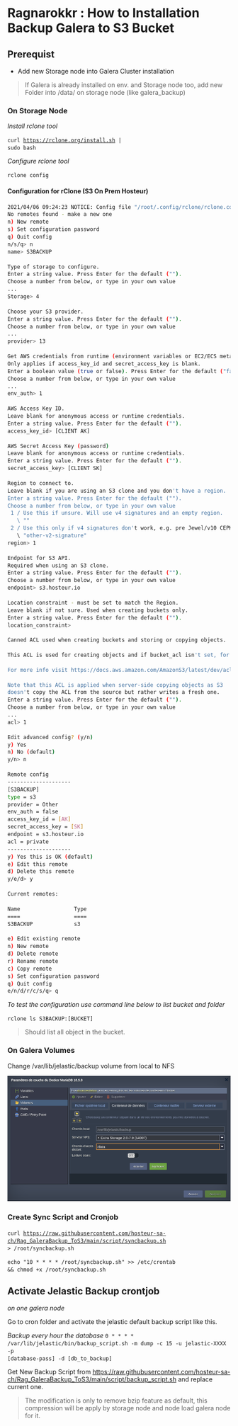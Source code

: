 # Ragnarokkr : How to Installation Backup Galera to S3 Bucket

## Prerequist

* Add new Storage node into Galera Cluster installation
>If Galera is already installed on env. and Storage node too, add new Folder into /data/ on storage node (like galera_backup)

### On Storage Node

*Install rclone tool*

<code>curl https://rclone.org/install.sh | sudo bash</code>

*Configure rclone tool*

<code>rclone config</code>

#### Configuration for rClone (S3 On Prem Hosteur)

```bash
2021/04/06 09:24:23 NOTICE: Config file "/root/.config/rclone/rclone.conf" not found - using defaults
No remotes found - make a new one
n) New remote
s) Set configuration password
q) Quit config
n/s/q> n
name> S3BACKUP

Type of storage to configure.
Enter a string value. Press Enter for the default ("").
Choose a number from below, or type in your own value
...
Storage> 4

Choose your S3 provider.
Enter a string value. Press Enter for the default ("").
Choose a number from below, or type in your own value
...
provider> 13

Get AWS credentials from runtime (environment variables or EC2/ECS meta data if no env vars).
Only applies if access_key_id and secret_access_key is blank.
Enter a boolean value (true or false). Press Enter for the default ("false").
Choose a number from below, or type in your own value
...
env_auth> 1

AWS Access Key ID.
Leave blank for anonymous access or runtime credentials.
Enter a string value. Press Enter for the default ("").
access_key_id> [CLIENT AK]

AWS Secret Access Key (password)
Leave blank for anonymous access or runtime credentials.
Enter a string value. Press Enter for the default ("").
secret_access_key> [CLIENT SK]

Region to connect to.
Leave blank if you are using an S3 clone and you don't have a region.
Enter a string value. Press Enter for the default ("").
Choose a number from below, or type in your own value
 1 / Use this if unsure. Will use v4 signatures and an empty region.
   \ ""
 2 / Use this only if v4 signatures don't work, e.g. pre Jewel/v10 CEPH.
   \ "other-v2-signature"
region> 1

Endpoint for S3 API.
Required when using an S3 clone.
Enter a string value. Press Enter for the default ("").
Choose a number from below, or type in your own value
endpoint> s3.hosteur.io

Location constraint - must be set to match the Region.
Leave blank if not sure. Used when creating buckets only.
Enter a string value. Press Enter for the default ("").
location_constraint>

Canned ACL used when creating buckets and storing or copying objects.

This ACL is used for creating objects and if bucket_acl isn't set, for creating buckets too.

For more info visit https://docs.aws.amazon.com/AmazonS3/latest/dev/acl-overview.html#canned-acl

Note that this ACL is applied when server-side copying objects as S3
doesn't copy the ACL from the source but rather writes a fresh one.
Enter a string value. Press Enter for the default ("").
Choose a number from below, or type in your own value
...
acl> 1

Edit advanced config? (y/n)
y) Yes
n) No (default)
y/n> n

Remote config
--------------------
[S3BACKUP]
type = s3
provider = Other
env_auth = false
access_key_id = [AK]
secret_access_key = [SK]
endpoint = s3.hosteur.io
acl = private
--------------------
y) Yes this is OK (default)
e) Edit this remote
d) Delete this remote
y/e/d> y

Current remotes:

Name                 Type
====                 ====
S3BACKUP             s3

e) Edit existing remote
n) New remote
d) Delete remote
r) Rename remote
c) Copy remote
s) Set configuration password
q) Quit config
e/n/d/r/c/s/q> q
```

*To test the configuration use command line below to list bucket and folder*

<code>rclone ls S3BACKUP:[BUCKET]</code>
>Should list all object in the bucket.


### On Galera Volumes

Change /var/lib/jelastic/backup volume from local to NFS

![volume](https://github.com/hosteur-sa-ch/Rag_GaleraBackup_ToS3/blob/main/img/Conf_Vol_Galera.png)

### Create Sync Script and Cronjob

<code>curl https://raw.githubusercontent.com/hosteur-sa-ch/Rag_GaleraBackup_ToS3/main/script/syncbackup.sh > /root/syncbackup.sh</code>

<code>echo "10 * * * * /root/syncbackup.sh" >> /etc/crontab && chmod +x /root/syncbackup.sh</code>

## Activate Jelastic Backup crontjob

*on one galera node*

Go to cron folder and activate the jelastic default backup script like this.

*Backup every hour the database*
<code>0 * * * * /var/lib/jelastic/bin/backup_script.sh -m dump -c 15 -u jelastic-XXXX -p [database-pass] -d [db_to_backup]</code>

Get New Backup Script from https://raw.githubusercontent.com/hosteur-sa-ch/Rag_GaleraBackup_ToS3/main/script/backup_script.sh and replace current one.

>The modification is only to remove bzip feature as default, this compression will be apply by storage node and node load galera node for it.